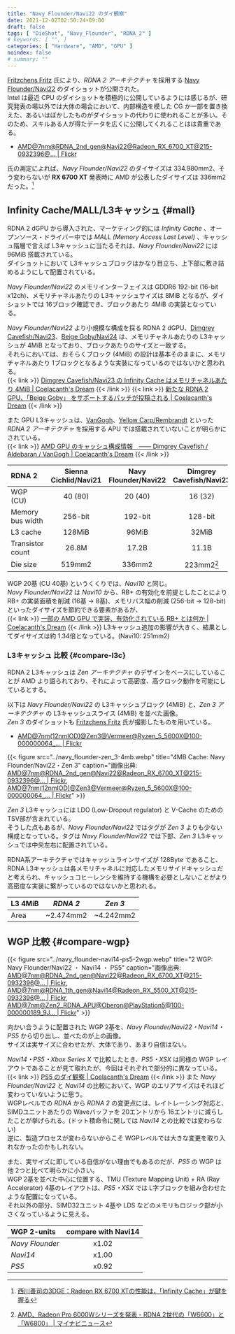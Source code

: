 ```yaml
---
title: "Navy Flounder/Navi22 のダイ観察"
date: 2021-12-02T02:50:24+09:00
draft: false
tags: [ "DieShot", "Navy_Flounder", "RDNA_2" ]
# keywords: [ "", ]
categories: [ "Hardware", "AMD", "GPU" ]
noindex: false
# summary: ""
---
```


[Fritzchens Fritz](https://www.flickr.com/photos/130561288@N04/) 氏により、*RDNA 2 アーキテクチャ* を採用する [Navy Flounder/Navi22](/tags/navy_flounder) のダイショットが公開された。  
Intel は最近 CPU のダイショットを積極的に公開しているようには感じるが、研究発表の場以外では大体の場合において、内部構造を模した CG か一部を置き換えた、あるいはぼかしたものがダイショットの代わりに使われることが多い。そのため、スキルある人が得たデータを広くに公開してくれることはは貴重である。  

 * [AMD@7nm@RDNA_2nd_gen@Navi22@Radeon_RX_6700_XT@215-0932396@… | Flickr](https://www.flickr.com/photos/130561288@N04/51703830446/)

氏の測定によれば、*Navy Flounder/Navi22* のダイサイズは 334.980mm2、そう変わらないが **RX 6700 XT** 発表時に AMD が公表したダイサイズは 336mm2 だった。[^die-size]  

[^die-size]: [西川善司の3DGE：Radeon RX 6700 XTの性能は，「Infinity Cache」が鍵を握る](https://www.4gamer.net/games/461/G046171/20210316071/)

## Infinity Cache/MALL/L3キャッシュ {#mall}

RDNA 2 dGPU から導入された、マーケティング的には *Infinity Cache* 、オープンソース・ドライバー中では *MALL (Memory Access Last Level)* 、キャッシュ階層で言えば L3キャッシュに当たるそれは、*Navy Flounder/Navi22* には 96MiB 搭載されている。  
ダイショットにおいて L3キャッシュブロックはかなり目立ち、上下部に敷き詰めるようにして配置されている。  

*Navy Flounder/Navi22* のメモリインターフェイスは GDDR6 192-bit (16-bit x12ch)、メモリチャネルあたりの L3キャッシュサイズは 8MiB となるが、ダイショットでは 16ブロック確認でき、ブロックあたり 4MiB の実装となっている。  

*Navy Flounder/Navi22* より小規模な構成を採る RDNA 2 dGPU、[Dimgrey Cavefish/Navi23](/tags/dimgrey_cavefish)、[Beige Goby/Navi24](/tags/beige_goby) は、メモリチャネルあたりの L3キャッシュが 4MiB となっており、ブロックあたりのサイズと一致する。  
それらにおいては、おそらくブロック (4MiB) の設計は基本そのままに、メモリチャネルあたり 1ブロックとなるような実装になっているのではないかと思われる。  
{{< link >}} [Dimgrey Cavefish/Navi23 の Infinity Cache はメモリチャネルあたり 4MiB | Coelacanth's Dream](/posts/2021/03/04/dimgrey_cavefish-4mb-mall-per-ch/) {{< /link >}}
{{< link >}} [新たな RDNA 2 GPU、「Beige Goby」 をサポートするパッチが投稿される | Coelacanth's Dream](/posts/2021/05/13/amd-beige_goby/#cache) {{< /link >}}

また GPU L3キャッシュは、[VanGogh](/tags/vangogh)、[Yellow Carp/Rembrandt](/tags/yellow_carp) といった *RDNA 2 アーキテクチャ* を採用する APU では搭載されていないことが明らかにされている。  
{{< link >}} [AMD GPU のキャッシュ構成情報　―― Dimgrey Cavefish / Aldebaran / VanGogh | Coelacanth's Dream](/posts/2021/03/30/amdgpu_cache_info/#vgh) {{< /link >}}

| RDNA 2 | Sienna Cichlid/Navi21 | Navy Flounder/Navi22 | Dimgrey Cavefish/Navi23 |
| :-- | :--: | :--: | :--: |
| WGP (CU) | 40 (80) | 20 (40) | 16 (32) |
| Memory bus width | 256-bit | 192-bit | 128-bit |
| L3 cache | 128MiB | 96MiB | 32MiB |
| Transistor count | 26.8M | 17.2B | 11.1B |
| Die size | 519mm2 | 336mm2 | 223mm2[^w6600-diesize] |

[^w6600-diesize]: [AMD、Radeon Pro 6000Wシリーズを発表 - RDNA 2世代の「W6600」と「W6800」 | マイナビニュース](https://news.mynavi.jp/article/20210608-1901242/)

WGP 20基 (CU 40基) というくくりでは、*Navi10* と同じ。  
*Navy Flounder/Navi22* は *Navi10* から、RB+ の有効化を前提としたことにより RB+ の実装面積を削減 (16基 -\> 8基)、メモリバス幅の削減 (256-bit -\> 128-bit) といったダイサイズを節約できる要素があるが、  
{{<  link >}} [一部の AMD GPU で実装、有効化されている RB+ とは何か | Coelacanth's Dream](/posts/2020/11/10/what-is-rbplus/) {{< /link >}}
L3キャッシュ追加の影響が大きく、結果としてダイサイズは約 1.34倍となっている。(Navi10: 251mm2)  

### L3キャッシュ 比較 {#compare-l3c}

RDNA 2 L3キャッシュは *Zen アーキテクチャ* のデザインをベースにしていることが AMD より語られており、それによって高密度、高クロック動作を可能にしているとする。  

以下は *Navy Flounder/Navi22* の L3キャッシュブロック (4MiB) と、*Zen 3 アーキテクチャ* の L3キャッシュスライス (4MiB) を並べた画像。  
*Zen 3* のダイショットも [Fritzchens Fritz](https://www.flickr.com/photos/130561288@N04/) 氏が撮影したものを用いている。  

 * [AMD@7nm(12nmIOD)@Zen3@Vermeer@Ryzen_5_5600X@100-000000064_… | Flickr](https://www.flickr.com/photos/130561288@N04/50579552573/)

{{< figure src="../navy_flounder-zen_3-4mb.webp" title="4MB Cache: Navy Flounder/Navi22・Zen 3" caption="画像出典: <br> [AMD@7nm@RDNA_2nd_gen@Navi22@Radeon_RX_6700_XT@215-0932396@… | Flickr](https://www.flickr.com/photos/130561288@N04/51704509579/), <br> [AMD@7nm(12nmIOD)@Zen3@Vermeer@Ryzen_5_5600X@100-000000064_… | Flickr](https://www.flickr.com/photos/130561288@N04/50579552573/)" >}}

*Zen 3* L3キャッシュには LDO (Low-Dropout regulator) と V-Cache のための TSV部が含まれている。  
そうした点もあるが、*Navy Flounder/Navi22* ではタグが *Zen 3* よりも少ない構成となっている。タグは *Navy Flounder/Navi22* では下部、*Zen 3* L3キャッシュでは中央左右に配置されている。  

RDNA系アーキテクチャではキャッシュラインサイズが 128Byte であること、RDNA L3キャッシュは各メモリチャネルに対応したメモリサイドキャッシュだと考えられ、キャッシュコヒーレンシを維持する機構を必要としないことがより高密度な実装に繋がっているのではないかと思われる。  

| L3 4MiB | *RDNA 2* | *Zen 3* |
| :-- | :--: | :--: |
| Area | ~2.474mm2 | ~4.242mm2 |

## WGP 比較 {#compare-wgp}

{{< figure src="../navy_flounder-navi14-ps5-2wgp.webp" title="2 WGP: Navy Flounder/Navi22 ・ Navi14 ・ PS5" caption="画像出典: <br> [AMD@7nm@RDNA_2nd_gen@Navi22@Radeon_RX_6700_XT@215-0932396@… | Flickr](https://www.flickr.com/photos/130561288@N04/51703830446/), <br>[AMD@7nm@RDNA_1th_gen@Navi14@Radeon_RX_5500_XT@215-0932396@… | Flickr](https://www.flickr.com/photos/130561288@N04/49437016132/), <br> [AMD@7nm@Zen2_RDNA_APU@Oberon@PlayStation5@100-000000189_9J… | Flickr](https://www.flickr.com/photos/130561288@N04/50951750013/)" >}}

向かい合うように配置された WGP 2基を、*Navy Flounder/Navi22・Navi14・PS5* から切り出し、並べたのが上の画像。  
サイズは実サイズに合わせたが、大体であり、あまり自信はない。  

*Navi14・PS5・Xbox Series X* で比較したとき、*PS5・XSX* は同様の WGP レイアウトであることが見て取れたが、今回はそれぞれで部分的に異なっている。  
{{< link >}} [PS5 のダイ観察 | Coelacanth's Dream](/posts/2021/02/15/ps5-dieshot/) {{< /link >}}
また *Navy Flounder/Navi22* と *Navi14* の比較において、WGP のエリアサイズはそれほど変わっていないように思う。  
WGPレベルでの *RDNA* から *RDNA 2* の変更点には、レイトレーシング対応と、SIMDユニットあたりの Waveバッファを 20エントリから 16エントリに減らしたことが挙げられる。(ドット積命令に関しては *Navi14* との比較では変わらない)  
逆に、製造プロセスが変わらないからこそ WGPレベルでは大きな変更を取り入れなかったのかもしれない。  

また、実サイズに即している自信がない理由でもあるのだが、*PS5* の WGP は他 2つと比べて明らかに小さい。  
WGP 2基を並べた中心に位置する、TMU (Texture Mapping Unit) + RA (Ray Accelerator) 4基のレイアウトは、*PS5・XSX* では L字ブロックを組み合わせたような配置になっている。  
それ以外の部分、SIMD32ユニット 4基や LDS などのメモリもロジック部が小さくなっているように見える。  

| WGP 2-units | compare with Navi14 |
| :-- | :--: |
| *Navy Flounder* | x1.02 |
| *Navi14* | x1.00 |
| *PS5* | x0.92 |

